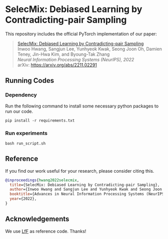 # SelecMix: Debiased Learning by Contradicting-pair Sampling

This repository includes the official PyTorch implementation of our paper:

> [SelecMix: Debiased Learning by Contradicting-pair Sampling](https://openreview.net/forum?id=cIpU8OzGSCU) <br>
> Inwoo Hwang, Sangjun Lee, Yunhyeok Kwak, Seong Joon Oh, Damien Teney, Jin-Hwa Kim, and Byoung-Tak Zhang <br> 
> *Neural Information Processing Systems (NeurIPS), 2022* <br>
> arXiv: https://arxiv.org/abs/2211.02291

## Running Codes
### Dependency
Run the following command to install some necessary python packages to run our code.
```
pip install -r requirements.txt
```

### Run experiments
```
bash run_script.sh
```

## Reference
If you find our work useful for your research, please consider citing this.
```bib
@inproceedings{hwang2022selecmix,
  title={SelecMix: Debiased Learning by Contradicting-pair Sampling},
  author={Inwoo Hwang and Sangjun Lee and Yunhyeok Kwak and Seong Joon Oh and Damien Teney and Jin-Hwa Kim and Byoung-Tak Zhang},
  booktitle={Advances in Neural Information Processing Systems (NeurIPS)},
  year={2022},
}
```

## Acknowledgements
We use [LfF](https://github.com/alinlab/LfF) as reference code. Thanks!
